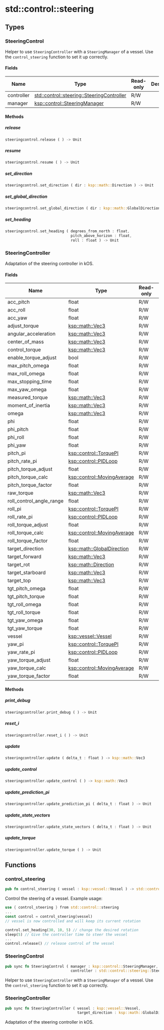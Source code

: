 # std::control::steering



## Types


### SteeringControl

Helper to use `SteeringController` with a `SteeringManager` of a vessel.
Use the `control_steering` function to set it up correctly.

#### Fields

Name | Type | Read-only | Description
--- | --- | --- | ---
controller | [std::control::steering::SteeringController](/reference/std/control_steering.md#steeringcontroller) | R/W | 
manager | [ksp::control::SteeringManager](/reference/ksp/control.md#steeringmanager) | R/W | 

#### Methods

##### release

```rust
steeringcontrol.release ( ) -> Unit
```



##### resume

```rust
steeringcontrol.resume ( ) -> Unit
```



##### set_direction

```rust
steeringcontrol.set_direction ( dir : ksp::math::Direction ) -> Unit
```



##### set_global_direction

```rust
steeringcontrol.set_global_direction ( dir : ksp::math::GlobalDirection ) -> Unit
```



##### set_heading

```rust
steeringcontrol.set_heading ( degrees_from_north : float,
                              pitch_above_horizon : float,
                              roll : float ) -> Unit
```



### SteeringController

Adaptation of the steering controller in kOS.

#### Fields

Name | Type | Read-only | Description
--- | --- | --- | ---
acc_pitch | float | R/W | 
acc_roll | float | R/W | 
acc_yaw | float | R/W | 
adjust_torque | [ksp::math::Vec3](/reference/ksp/math.md#vec3) | R/W | 
angular_acceleration | [ksp::math::Vec3](/reference/ksp/math.md#vec3) | R/W | 
center_of_mass | [ksp::math::Vec3](/reference/ksp/math.md#vec3) | R/W | 
control_torque | [ksp::math::Vec3](/reference/ksp/math.md#vec3) | R/W | 
enable_torque_adjust | bool | R/W | 
max_pitch_omega | float | R/W | 
max_roll_omega | float | R/W | 
max_stopping_time | float | R/W | 
max_yaw_omega | float | R/W | 
measured_torque | [ksp::math::Vec3](/reference/ksp/math.md#vec3) | R/W | 
moment_of_inertia | [ksp::math::Vec3](/reference/ksp/math.md#vec3) | R/W | 
omega | [ksp::math::Vec3](/reference/ksp/math.md#vec3) | R/W | 
phi | float | R/W | 
phi_pitch | float | R/W | 
phi_roll | float | R/W | 
phi_yaw | float | R/W | 
pitch_pi | [ksp::control::TorquePI](/reference/ksp/control.md#torquepi) | R/W | 
pitch_rate_pi | [ksp::control::PIDLoop](/reference/ksp/control.md#pidloop) | R/W | 
pitch_torque_adjust | float | R/W | 
pitch_torque_calc | [ksp::control::MovingAverage](/reference/ksp/control.md#movingaverage) | R/W | 
pitch_torque_factor | float | R/W | 
raw_torque | [ksp::math::Vec3](/reference/ksp/math.md#vec3) | R/W | 
roll_control_angle_range | float | R/W | 
roll_pi | [ksp::control::TorquePI](/reference/ksp/control.md#torquepi) | R/W | 
roll_rate_pi | [ksp::control::PIDLoop](/reference/ksp/control.md#pidloop) | R/W | 
roll_torque_adjust | float | R/W | 
roll_torque_calc | [ksp::control::MovingAverage](/reference/ksp/control.md#movingaverage) | R/W | 
roll_torque_factor | float | R/W | 
target_direction | [ksp::math::GlobalDirection](/reference/ksp/math.md#globaldirection) | R/W | 
target_forward | [ksp::math::Vec3](/reference/ksp/math.md#vec3) | R/W | 
target_rot | [ksp::math::Direction](/reference/ksp/math.md#direction) | R/W | 
target_starboard | [ksp::math::Vec3](/reference/ksp/math.md#vec3) | R/W | 
target_top | [ksp::math::Vec3](/reference/ksp/math.md#vec3) | R/W | 
tgt_pitch_omega | float | R/W | 
tgt_pitch_torque | float | R/W | 
tgt_roll_omega | float | R/W | 
tgt_roll_torque | float | R/W | 
tgt_yaw_omega | float | R/W | 
tgt_yaw_torque | float | R/W | 
vessel | [ksp::vessel::Vessel](/reference/ksp/vessel.md#vessel) | R/W | 
yaw_pi | [ksp::control::TorquePI](/reference/ksp/control.md#torquepi) | R/W | 
yaw_rate_pi | [ksp::control::PIDLoop](/reference/ksp/control.md#pidloop) | R/W | 
yaw_torque_adjust | float | R/W | 
yaw_torque_calc | [ksp::control::MovingAverage](/reference/ksp/control.md#movingaverage) | R/W | 
yaw_torque_factor | float | R/W | 

#### Methods

##### print_debug

```rust
steeringcontroller.print_debug ( ) -> Unit
```



##### reset_i

```rust
steeringcontroller.reset_i ( ) -> Unit
```



##### update

```rust
steeringcontroller.update ( delta_t : float ) -> ksp::math::Vec3
```



##### update_control

```rust
steeringcontroller.update_control ( ) -> ksp::math::Vec3
```



##### update_prediction_pi

```rust
steeringcontroller.update_prediction_pi ( delta_t : float ) -> Unit
```



##### update_state_vectors

```rust
steeringcontroller.update_state_vectors ( delta_t : float ) -> Unit
```



##### update_torque

```rust
steeringcontroller.update_torque ( ) -> Unit
```



## Functions


### control_steering

```rust
pub fn control_steering ( vessel : ksp::vessel::Vessel ) -> std::control::steering::SteeringControl
```

Control the steering of a vessel.
Example usage:
```rust
use { control_steering } from std::control::steering
...
const control = control_steering(vessel)
// vessel is now controlled and will keep its current rotation

control.set_heading(30, 10, 5) // change the desired rotation
sleep(5) // Give the controller time to steer the vessel
...
control.release() // release control of the vessel
```

### SteeringControl

```rust
pub sync fn SteeringControl ( manager : ksp::control::SteeringManager,
                              controller : std::control::steering::SteeringController ) -> std::control::steering::SteeringControl
```

Helper to use `SteeringController` with a `SteeringManager` of a vessel.
Use the `control_steering` function to set it up correctly.

### SteeringController

```rust
pub sync fn SteeringController ( vessel : ksp::vessel::Vessel,
                                 target_direction : ksp::math::GlobalDirection ) -> std::control::steering::SteeringController
```

Adaptation of the steering controller in kOS.
